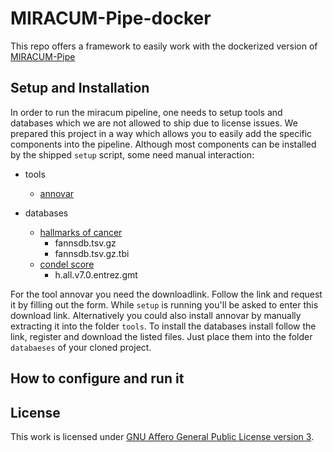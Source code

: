 # MIRACUM-Pipe-docker
This repo offers a framework to easily work with the dockerized version of [MIRACUM-Pipe](https://github.com/AG-Boerries/MIRACUM-Pipe)

## Setup and Installation
In order to run the miracum pipeline, one needs to setup tools and databases which we are not allowed to ship due to license issues.
We prepared this project in a way which allows you to easily add the specific components into the pipeline. Although most components can be installed by the shipped `setup` script, some need manual interaction:

- tools
  - [annovar]()

- databases
  - [hallmarks of cancer](http://bbglab.irbbarcelona.org)
    - fannsdb.tsv.gz
    - fannsdb.tsv.gz.tbi
  - [condel score](http://software.broadinstitute.org/gsea/msigdb/)
    - h.all.v7.0.entrez.gmt

For the tool annovar you need the downloadlink. Follow the link and request it by filling out the form. While `setup` is running you'll be asked to enter this download link. Alternatively you could also install annovar by manually extracting it into the folder `tools`.
To install the databases install follow the link, register and download the listed files. Just place them into the folder `databaeses` of your cloned project.


## How to configure and run it



## License
This work is licensed under [GNU Affero General Public License version 3](https://opensource.org/licenses/AGPL-3.0).